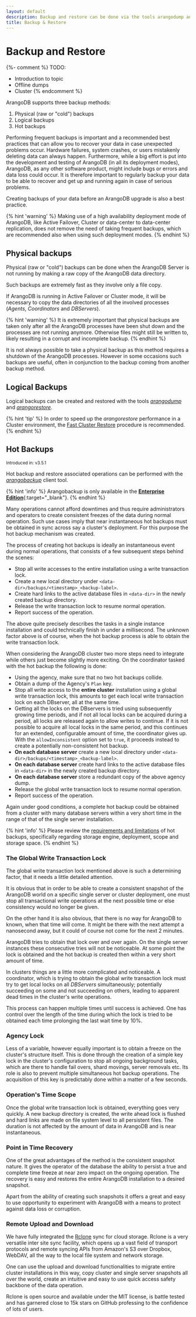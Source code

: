 ```yaml
---
layout: default
description: Backup and restore can be done via the tools arangodump and arangorestore
title: Backup & Restore
---
```

Backup and Restore
==================

{%- comment %}
TODO:
- Introduction to topic
- Offline dumps
- Cluster
{% endcomment %}

ArangoDB supports three backup methods:

1. Physical (raw or "cold") backups
2. Logical backups
3. Hot backups

Performing frequent backups is important and a recommended best practices that
can allow you to recover your data in case unexpected problems occur.
Hardware failures, system crashes, or users mistakenly deleting data can always
happen. Furthermore, while a big effort is put into the development and testing
of ArangoDB (in all its deployment modes), ArangoDB, as any other software
product, might include bugs or errors and data loss could occur.
It is therefore important to regularly backup your data to be able to recover
and get up and running again in case of serious problems.

Creating backups of your data before an ArangoDB upgrade is also a best practice.

{% hint 'warning' %}
Making use of a high availability deployment mode of ArangoDB, like Active Failover,
Cluster or data-center to data-center replication, does not remove the need of
taking frequent backups, which are recommended also when using such deployment modes.
{% endhint %}

Physical backups
--------------------------------

Physical (raw or "cold") backups can be done when the ArangoDB Server is not running
by making a raw copy of the ArangoDB data directory.

Such backups are extremely fast as they involve only a file copy.

If ArangoDB is running in Active Failover or Cluster mode, it will be necessary
to copy the data directories of all the involved processes (_Agents_, _Coordinators_ and
_DBServers_).

{% hint 'warning' %}
It is extremely important that physical backups are taken only after all the ArangoDB
processes have been shut down and the processes are not running anymore.
Otherwise files might still be written to, likely resulting in a corrupt and incomplete backup.
{% endhint %}

It is not always possible to take a physical backup as this method requires a shutdown
of the ArangoDB processes. However in some occasions such backups are useful, often
in conjunction to the backup coming from another backup method.

Logical Backups
---------------

Logical backups can be created and restored with the tools
[_arangodump_](programs-arangodump.html) and
[_arangorestore_](programs-arangorestore.html).

{% hint 'tip' %}
In order to speed up the _arangorestore_ performance in a Cluster environment,
the [Fast Cluster Restore](programs-arangorestore-fast-cluster-restore.html)
procedure is recommended.
{% endhint %}


Hot Backups
-----------

<small>Introduced in: v3.5.1</small>

Hot backup and restore associated operations can be performed with the
[_arangobackup_](programs-arangobackup.html) client tool.

{% hint 'info' %}
Arangobackup is only available in the
[**Enterprise Edition**](https://www.arangodb.com/why-arangodb/arangodb-enterprise/){:target="_blank"}.
{% endhint %}

Many operations cannot afford downtimes and thus require administrators and
operators to create consistent freezes of the data during normal operation.
Such use cases imply that near instantaneous hot backups must be
obtained in sync across say a cluster's deployment. For this purpose the
hot backup mechanism was created.

The process of creating hot backups is ideally an instantaneous event during
normal operations, that consists of a few subsequent steps behind the scenes:

- Stop all write accesses to the entire installation using a write transaction lock.
- Create a new local directory under `<data-dir>/backups/<timestamp>_<backup-label>`.
- Create hard links to the active database files in `<data-dir>` in the newly
  created backup directory.
- Release the write transaction lock to resume normal operation.
- Report success of the operation.

The above quite precisely describes the tasks in a single instance installation
and could technically finish in under a millisecond. The unknown factor above is
of course, when the hot backup process is able to obtain the write transaction lock.

When considering the ArangoDB cluster two more steps need to integrate while
others just become slightly more exciting. On the coordinator tasked with the
hot backup the following is done:

- Using the agency, make sure that no two hot backups collide.
- Obtain a dump of the Agency's `Plan` key.
- Stop all write access to the **entire cluster** installation using a
  global write transaction lock, this amounts to get each local write
  transaction lock on each DBserver, all at the same time.
- Getting all the locks on the DBservers is tried using subsequently growing
  time periods, and if not all local locks can be acquired during a period,
  all locks are released again to allow writes to continue. If it is not
  possible to acquire all local locks in the same period, and this continues
  for an extended, configurable amount of time, the coordinator gives
  up. With the `allowInconsistent` option set to `true`, it proceeds instead
  to create a potentially non-consistent hot backup.
- **On each database server** create a new local directory under
  `<data-dir>/backups/<timestamp>_<backup-label>`.
- **On each database server** create hard links to the active database files
  in `<data-dir>` in the newly created backup directory.
- **On each database server** store a redundant copy of the above agency dump.
- Release the global write transaction lock to resume normal operation.
- Report success of the operation.

Again under good conditions, a complete hot backup could be obtained from a
cluster with many database servers within a very short time in the range
of that of the single server installation.

{% hint 'info' %}
Please review the [requirements and limitations](programs-arangobackup-limitations.html)
of hot backups, specifically regarding storage engine, deployment, scope
and storage space.
{% endhint %}

### The Global Write Transaction Lock

The global write transaction lock mentioned above is such a determining factor,
that it needs a little detailed attention. 

It is obvious that in order to be able to create a consistent snapshot of the
ArangoDB world on a specific single server or cluster deployment, one must
stop all transactional write operations at the next possible time or else
consistency would no longer be given.

On the other hand it is also obvious, that there is no way for ArangoDB to
known, when that time will come. It might be there with the next attempt a
nanosecond away, but it could of course not come for the next 2 minutes.

ArangoDB tries to obtain that lock over and over again. On the single server
instances these consecutive tries will not be noticeable. At some point the
lock is obtained and the hot backup is created then within a very short
amount of time.

In clusters things are a little more complicated and noticeable.
A coordinator, which is trying to obtain the global write transaction
lock must try to get local locks
on all _DBServers_ simultaneously; potentially succeeding on some and not
succeeding on others, leading to apparent dead times in the cluster's write
operations.

This process can happen multiple times until success is achieved.
One has control over the length of the time during which the lock is tried to
be obtained each time prolonging the last wait time by 10%.

### Agency Lock

Less of a variable, however equally important is to obtain a freeze on the
cluster's structure itself. This is done through the creation of a simple key
lock in the cluster's configuration to stop all ongoing background tasks,
which are there to handle fail overs, shard movings, server removals etc.
Its role is also to prevent multiple simultaneous hot backup operations.
The acquisition of this key is predictably done within a matter of a few seconds.

### Operation's Time Scope

Once the global write transaction lock is obtained, everything goes very quickly.
A new backup directory is created, the write ahead lock is flushed and
hard links are made on file system level to all persistent files.
The duration is not affected by the amount of data in ArangoDB and is near
instantaneous.

### Point in Time Recovery

One of the great advantages of the method is the consistent snapshot nature.
It gives the operator of the database the ability to persist a true and
complete time freeze at near zero impact on the ongoing operation.
The recovery is easy and restores the entire ArangoDB installation to a
desired snapshot.

Apart from the ability of creating such snapshots it offers a great and easy
to use opportunity to experiment with ArangoDB with a means to protect
against data loss or corruption.

### Remote Upload and Download

We have fully integrated the
[Rclone](https://rclone.org/) sync for cloud storage. Rclone is a very
versatile inter site sync facility, which opens up a vast field of transport
protocols and remote syncing APIs from Amazon's S3 over Dropbox, WebDAV,
all the way to the local file system and network storage.

One can use the upload and download functionalities to migrate entire cluster
installations in this way, copy cluster and single server snapshots all
over the world, create an intuitive and easy to use quick access safety
backbone of the data operation. 

Rclone is open source and available under the MIT license, is battle tested
and has garnered close to 15k stars on GitHub professing to the confidence
of lots of users.
